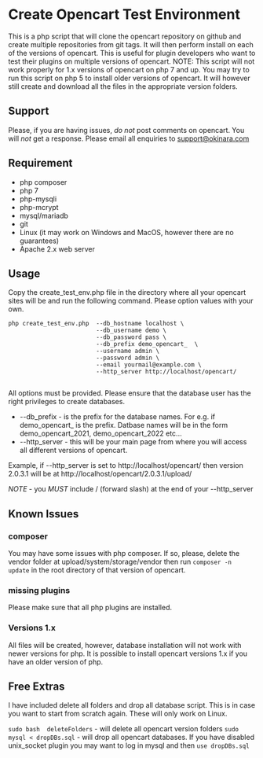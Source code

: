 # Create Opencart Test Environment 

This is a php script that will clone the opencart repository on github and create multiple repositories from git tags. It will then perform install on each of the versions of opencart. 
This is useful for plugin developers who want to test their plugins on multiple versions of opencart. 
NOTE: This script will not work properly for 1.x versions of opencart on php  7 and up. You may try to run this script on php 5 to install older versions of opencart. It will however still create and download all the files in the appropriate version folders. 

## Support

Please, if you are having issues, *do not* post comments on opencart. You will *not* get a response. Please email all enquiries to support@okinara.com

## Requirement 
- php composer
- php 7 
- php-mysqli 
- php-mcrypt
- mysql/mariadb
- git 
- Linux (it may work on Windows and MacOS, however there are no guarantees)
- Apache 2.x web server 


## Usage 

Copy the create_test_env.php file in  the directory where all your opencart sites will be and run the following command. Please option values with your own. 

```
php create_test_env.php  --db_hostname localhost \  
                         --db_username demo \
						 --db_password pass \
						 --db_prefix demo_opencart_  \
						 --username admin \
						 --password admin \
						 --email yourmail@example.com \
						 --http_server http://localhost/opencart/


```

All options must be provided.  Please ensure that the database user has the right privileges to create databases. 

* --db_prefix - is the prefix for the database names. For e.g. if demo_opencart_ is the prefix. Datbase names will be in the form demo_opencart_2021, demo_opencart_2022 etc...
* --http_server - this will be your main page from where you will access all different versions of opencart. 

Example, if --http_server is set to  http://localhost/opencart/ then  version 2.0.3.1 will be at http://localhost/opencart/2.0.3.1/upload/ 

*NOTE* - you *MUST* include / (forward slash) at the end of your --http_server

## Known Issues

### composer
You may have some issues with php composer. If so, please, delete the vendor folder at upload/system/storage/vendor
then run `composer -n update` in the root directory of that version of opencart. 

### missing plugins
Please make sure that all php plugins are installed. 

### Versions 1.x
All files will be created, however, database installation will not work with newer versions for php. It is possible to install opencart versions 1.x if you have an older version of php. 

## Free Extras

I have included  delete all folders and drop all database script. This is in case you want to start from scratch again. 
These will only work on Linux. 

`sudo bash  deleteFolders` - will delete all opencart version folders
`sudo mysql < dropDBs.sql` - will drop all opencart databases. If you have disabled unix_socket plugin you may want to log in mysql and then `use dropDBs.sql`
